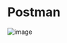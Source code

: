 # Postman

![image](https://github.com/ansh-star/Reimagined/assets/96314656/2e11dcf9-101f-461e-ad74-46d374170714)
